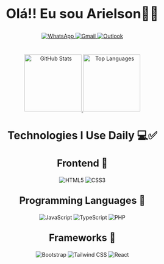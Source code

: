 <h1 style="text-align: center; border: none; font-size: 2.5em; margin-bottom: 30px;">Olá!! Eu sou Arielson🖐🏽</h1>

<div style="text-align: center; margin-bottom: 40px;">
  <a href="https://web.whatsapp.com/" target="_blank">
    <img src="https://img.shields.io/badge/WhatsApp-25D366?style=for-the-badge&logo=whatsapp&logoColor=white" alt="WhatsApp" />
  </a>
  <a href="https://mail.google.com" target="_blank">
    <img src="https://img.shields.io/badge/Gmail-D14836?style=for-the-badge&logo=gmail&logoColor=white" alt="Gmail" />
  </a>
  <a href="https://outlook.live.com/" target="_blank">
    <img src="https://img.shields.io/badge/Microsoft_Outlook-0078D4?style=for-the-badge&logo=microsoft-outlook&logoColor=white" alt="Outlook" />
  </a>
</div>

<div style="text-align: center; margin-bottom: 40px;">
  <a href="https://github.com/anuraghazra/github-readme-stats" target="_blank">
    <img height="150em" src="https://github-readme-stats.vercel.app/api?username=Arielson13&theme=aura_dark&show_icons=true" alt="GitHub Stats"/>
  </a>
  <a href="https://github.com/anuraghazra/convoychat" target="_blank">
    <img height="150em" src="https://github-readme-stats.vercel.app/api/top-langs?username=Arielson13&theme=aura_dark&layout=compact&langs_count=8&card_width=320&show_icons=true" alt="Top Languages"/>
  </a>
</div>

<h1 style="text-align: center; border: none; font-size: 2em; margin-bottom: 20px;">Technologies I Use Daily 💻✅</h1>

<h2 style="text-align: center; font-size: 1.8em; margin-top: 30px;">Frontend 🚀</h2>
<div style="text-align: center; margin-bottom: 30px;">
  <img src="https://img.shields.io/badge/HTML5-E34F26?style=for-the-badge&logo=html5&logoColor=white" alt="HTML5" /> 
  <img src="https://img.shields.io/badge/CSS3-1572B6?style=for-the-badge&logo=css3&logoColor=white" alt="CSS3" />
</div>

<h2 style="text-align: center; font-size: 1.8em; margin-top: 30px;">Programming Languages 🚀</h2>
<div style="text-align: center; margin-bottom: 30px;">
  <img src="https://img.shields.io/badge/JavaScript-F7DF1E?style=for-the-badge&logo=javascript&logoColor=black" alt="JavaScript" />
  <img src="https://img.shields.io/badge/TypeScript-007ACC?style=for-the-badge&logo=typescript&logoColor=white" alt="TypeScript" />
  <img src="https://img.shields.io/badge/PHP-777BB4?style=for-the-badge&logo=PHP&logoColor=white" alt="PHP" />
</div>

<h2 style="text-align: center; font-size: 1.8em; margin-top: 30px;">Frameworks 🚀</h2>
<div style="text-align: center; margin-bottom: 40px;">
  <img src="https://img.shields.io/badge/Bootstrap-7952B3?style=for-the-badge&logo=Bootstrap&logoColor=white" alt="Bootstrap" />
  <img src="https://img.shields.io/badge/Tailwind%20CSS-06B6D4?style=for-the-badge&logo=Tailwind-CSS&logoColor=white" alt="Tailwind CSS" />
  <img src="https://img.shields.io/badge/React-61DAFB?style=for-the-badge&logo=React&logoColor=black" alt="React" />
</div>

